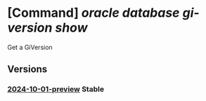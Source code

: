 # [Command] _oracle database gi-version show_

Get a GiVersion

## Versions

### [2024-10-01-preview](/Resources/mgmt-plane/L3N1YnNjcmlwdGlvbnMve30vcHJvdmlkZXJzL29yYWNsZS5kYXRhYmFzZS9sb2NhdGlvbnMve30vZ2l2ZXJzaW9ucy97fQ==/2024-10-01-preview.xml) **Stable**

<!-- mgmt-plane /subscriptions/{}/providers/oracle.database/locations/{}/giversions/{} 2024-10-01-preview -->
